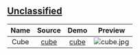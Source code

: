 ## [Unclassified](https://github.com/ajycc20/easy-css-layout/tree/master/unclassified)

|Name|Source|Demo|Preview|
|:---:|:---:|:---:|:---:|
|Cube|[cube](https://github.com/ajycc20/easy-css-layout/blob/master/unclassified/cube.html)|[cube](https://ajycc20.github.io/easy-css-layout/unclassified/cube.html)|![cube.jpg](https://img2.ajycc20.xyz/images/2019/08/28/m4Wd46WINym4mkOM.jpg)|
